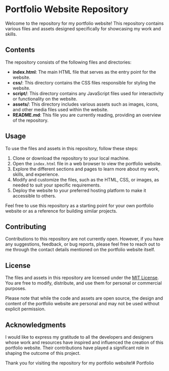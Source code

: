 # Portfolio Website Repository

Welcome to the repository for my portfolio website! This repository contains various files and assets designed specifically for showcasing my work and skills.

## Contents

The repository consists of the following files and directories:

- **index.html**: The main HTML file that serves as the entry point for the website.
- **css/**: This directory contains the CSS files responsible for styling the website.
- **script/**: This directory contains any JavaScript files used for interactivity or functionality on the website.
- **assets/**: This directory includes various assets such as images, icons, and other media files used within the website.
- **README.md**: This file you are currently reading, providing an overview of the repository.

## Usage

To use the files and assets in this repository, follow these steps:

1. Clone or download the repository to your local machine.
2. Open the `index.html` file in a web browser to view the portfolio website.
3. Explore the different sections and pages to learn more about my work, skills, and experience.
4. Modify and customize the files, such as the HTML, CSS, or images, as needed to suit your specific requirements.
5. Deploy the website to your preferred hosting platform to make it accessible to others.

Feel free to use this repository as a starting point for your own portfolio website or as a reference for building similar projects.

## Contributing

Contributions to this repository are not currently open. However, if you have any suggestions, feedback, or bug reports, please feel free to reach out to me through the 
contact details mentioned on the portfolio website itself.

## License

The files and assets in this repository are licensed under the [MIT License](LICENSE). You are free to modify, distribute, and use them for personal or commercial 
purposes.

Please note that while the code and assets are open source, the design and content of the portfolio website are personal and may not be used without explicit permission.

## Acknowledgments

I would like to express my gratitude to all the developers and designers whose work and resources have inspired and influenced the creation of this portfolio website. 
Their contributions have played a significant role in shaping the outcome of this project.

Thank you for visiting the repository for my portfolio website!# 
Portfolio
